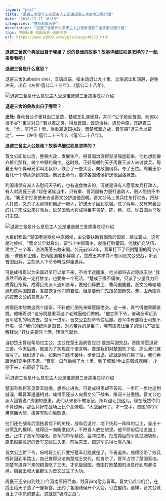 ```yaml
---
layout: "post"
title: "退避三舍是什么意思主人公是谁退避三舍故事过程介绍"
date: "2018-12-17 16:15"
categories: "春秋战国历史"
description: "退避三舍是什么意思主人公是谁退避三舍故事过程介绍"
tags: 中国历史 战国历史 退避三舍
url: https://www.y5000.com/zgls/cqzg/40233.html
---
```






**退避三舍这个典故出自于哪里？ **说的是谁的故事？故事详细过程是怎样的？一起来看看吧！****

 **退避三舍是什么意思？**

退避三舍(tuìbìsān shè)，汉语成语，指主动退让九十里，比喻退让和回避，避免冲突。出自《左传·僖公二十三年》、《僖公二十八年》。

![退避三舍是什么意思主人公是谁退避三舍故事过程介绍](https://img.y5000.com/uploads/allimg/190117/da215215c00080a28597112d0043e44a.jpg)

 **退避三舍的典故出自于哪里？**

 **出处:**
春秋晋公子重耳出亡至楚，楚成王礼遇重耳，并问:"公子若反晋国，则何以报不谷?"重耳对曰:"若以君之灵，得反晋国，晋楚治兵，遇於中原，其辟君三舍。"舍，军行三十里。后重耳返国执政，晋楚城濮之战，晋军果"退三舍以辟之"。——《左传·僖公二十三年》、《僖公二十八年》。

 **退避三舍主人公是谁？故事详细过程是怎样的？**

晋文公即位以后，整顿内政，发展生产，把晋国治理得渐渐强盛起来。他也想能像齐桓公那样，做个中原的霸主。这时候，正好周朝的天子周襄王派人来讨救兵。周襄王有个异母兄弟叫太叔带，联合了一些大臣，向敌国借兵，夺了王位。周襄王带着几十个随从逃到郑国。他发出命令，要求各国诸侯护送他回洛邑去。

列国诸侯有派人去慰问天子的，也有送食物去的，可就是没有人愿意发兵打敌人。有人对周襄王说:"现在诸侯当中，只有秦、晋两国有力量打退敌人，别人恐怕不中用。"襄王才打发使者去请晋文公护送他回朝。晋文公马上发兵往东打过去，把敌人打败，又杀了太叔带和他那一帮人，护送天子回到京城。过了两年，又有宋襄公的儿子宋成公来讨救兵，说楚国派大将成得臣率领楚、陈、蔡、郑、许五国兵马攻打宋国。

![退避三舍是什么意思主人公是谁退避三舍故事过程介绍](https://img.y5000.com/uploads/allimg/190117/d4e817e4095d00d35ce96dcddfc23990.jpg)

大臣们都说:"楚国老是欺负中原诸侯，主公要扶助有困难的国家，建立霸业，这可是时候啦。"晋文公早就看出，要当上中原霸主，就得打败楚国。他就扩充队伍，建立了三个军，浩浩荡荡去救宋国。公元前632年，晋军打下了归附楚国的两个小国
--曹国和卫国，把两国国君都俘虏了。楚成王本来并不想同晋文公交战，听到晋国出兵，立刻派人下命令叫成得臣退兵。

可是成得臣以为宋国迟早可以拿下来，不肯半途而废。他派部将去对楚成王说:"我虽然不敢说一定打胜仗，也要拼一个死活。"楚成王很不痛快，只派了少量兵力归成得臣指挥。成得臣先派人通知晋军，要他们释放卫、曹两国国君。晋文公却暗地通知这两国国君，答应恢复他们的君位，但是要他们先跟楚国断交。曹、卫两国真的按晋文公的意思办了。

成得臣本想救这两个国家，不料他们倒先来跟楚国绝交。这一来，真气得他双脚直跳。他嚷着说:"这分明是重耳这个老贼逼他们做的。"他立即下令，催动全军赶到晋军驻扎的地方去。楚军一进军，晋文公立刻命令往后撤。晋军中有些将士可想不开啦，说:"我们的统帅是国君，对方带兵的是臣子，哪有国君让臣子的理儿?"狐偃解释说:"打仗先要凭个理，理直气就壮。

当初楚王曾经帮助过主公，主公在楚王面前答应过:要是两国交战，晋国情愿退避三舍。今天后撤，就是为了实现这个诺言啊。要是我们对楚国失了信，那么我们就理亏了。我们退了兵，如果他们还不罢休，步步进逼，那就是他们输了理，我们再跟他们交手还不迟。"晋军一口气后撤了九十里，到了城濮(今山东鄄城西南)，才停下来，布置好了阵势。

![退避三舍是什么意思主人公是谁退避三舍故事过程介绍](https://img.y5000.com/uploads/allimg/190117/b83e7c5bb2fdb0d6869d4ee064608a77.jpg)

楚国有些将军见晋军后撤，想停止进攻。可是成得臣却不答应，一步盯一步地追到城濮，跟晋军遥遥相对。成得臣还派人向晋文公下战书，措词十分傲慢。晋文公也派人回答说:"贵国的恩惠，我们从来都不敢忘记，所以退让到这儿。现在既然你们不肯谅解，那么只好在战场上比个高低啦。"大战展开了。才一交手，晋国的将军用两面大旗，指挥军队向后败退。

他们还在战车后面拖着伐下的树枝，战车后退时，地下扬起一阵阵的尘土，显出十分慌乱的模样。成得臣一向骄傲自大，不把晋人放在眼里。他不顾前后地直追上去，正中了晋军的埋伏。晋军的中军精锐，猛冲过来，把成得臣的军队拦腰切断。原来假装败退的晋军又回过头来，前后夹击，把楚军杀得七零八落。

晋文公连忙下令，吩咐将士们只要把楚军赶跑就是了，不再追杀。成得臣带了败兵残将回到半路上，自己觉得没法向楚成王交代，就自杀了。晋军占领了楚国营地。把楚军遗弃下来的粮食吃了三天，才凯旋回国。晋国打败楚国的消息传到周都洛邑，周襄王和大臣都认为晋文公立了大功。

周襄王还亲自到践土(今河南原阳西南，践音jiàn)慰劳晋军。晋文公趁此机会，在践土给天子造了一座新宫，还约了各国诸侯开个大会，订立盟约。这样，晋文公就当上了中原的霸主。这就是"城濮之战"。
